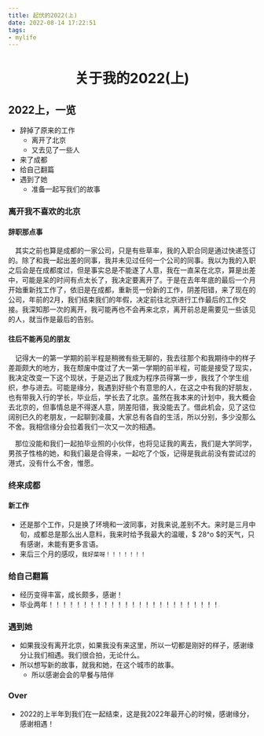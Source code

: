 ```yaml
---
title: 起伏的2022(上)
date: 2022-08-14 17:22:51
tags: 
- mylife
---
```


<center> <h1>关于我的2022(上)</h1> </center>

## 2022上，一览 
- 辞掉了原来的工作 
  - 离开了北京
  - 又去见了一些人
- 来了成都
- 给自己翻篇
- 遇到了她
  - 准备一起写我们的故事

### 离开我不喜欢的北京
#### 辞职那点事
<p>
&ensp;&ensp;其实之前也算是成都的一家公司，只是有些草率，我的入职合同是通过快递签订的。除了和我一起出差的同事，我并未见过任何一个公司的同事。我以为我的入职之后会是在成都度过，但是事实总是不能遂了人意，我在一直呆在北京，算是出差中，可能是呆的时间有点太长了，我决定要离开了。于是在去年年底的最后一个月开始重新找工作了，依旧是在成都，重新觅一份新的工作，阴差阳错，来了现在的公司，年前的2月，我们结束我们的年假，决定前往北京进行工作最后的工作交接。我深知那一次的离开，我可能再也不会再来北京，离开前总是需要见一些该见的人，就当作是最后的告别。
</p>

#### 往后不能再见的朋友
<p>
&ensp;&ensp;记得大一的第一学期的前半程是稍微有些无聊的，我去往那个和我期待中的样子差距颇大的地方，我在颓废中度过了大一第一学期的前半程，可能是接受了现实，我决定改变一下这个现状，于是迈出了我成为程序员得第一步，我找了个学生组织，参与进去。可能是缘分，我遇到好些个有意思的人，在这之中有我的好朋友，也有带我入行的学长，毕业后，学长去了北京。虽然在我本来的计划中，我大概会去北京的，但事情总是不得遂人意，阴差阳错，我没能去了。借此机会，见了这位阔别已久的老朋友，一起聊到凌晨，大家总有各自的生活，所以分别，多少没那么不舍。我相信缘分会拉着我们一次又一次的相遇。
</p>

<p>
&ensp;&ensp;那位没能和我们一起拍毕业照的小伙伴，也将见证我的离去，我们是大学同学，男孩子性格的她，和我们最是合得来，一起吃了个饭，记得是我此前没有尝试过的港式，没有什么不舍，惟愿。
</p>

### 终来成都 
#### 新工作
- 还是那个工作，只是换了环境和一波同事，对我来说,差别不大。来时是三月中旬，成都总是那么出人意料，我来时给予我最大的温暖，$ 28^o $的天气，只有感谢，未能有更多言语。
- 来后三个月的感叹，<code>我好菜呀！！！！！！！</code>


### 给自己翻篇
- 经历变得丰富，成长颇多，感谢！
- 毕业两年！！！！！！！！！！！！！！！！！！！！！！！！！


### 遇到她
- 如果我没有离开北京，如果我没有来这里，所以一切都是刚好的样子，感谢缘分让我们相遇。我们很合拍，无论什么。
- 所以想写新的故事，就我和她，在这个城市的故事。
  - 所以感谢会会的早餐与陪伴


### Over 
- 2022的上半年到我们在一起结束，这是我2022年最开心的时候，感谢缘分，感谢相遇！
